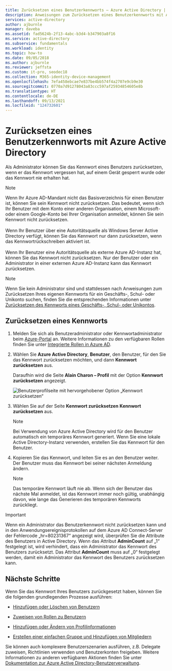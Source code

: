 ```yaml
---
title: Zurücksetzen eines Benutzerkennworts – Azure Active Directory | Microsoft-Dokumentation
description: Anweisungen zum Zurücksetzen eines Benutzerkennworts mit Azure Active Directory.
services: active-directory
author: ajburnle
manager: daveba
ms.assetid: fad5624b-2f13-4abc-b3d4-b347903a8f16
ms.service: active-directory
ms.subservice: fundamentals
ms.workload: identity
ms.topic: how-to
ms.date: 09/05/2018
ms.author: ajburnle
ms.reviewer: jeffsta
ms.custom: it-pro, seodec18
ms.collection: M365-identity-device-management
ms.openlocfilehash: 7efa458ebcae7e837be4bb574f4a2707e9cb9e30
ms.sourcegitcommit: 0770a7d91278043a83ccc597af25934854605e8b
ms.translationtype: HT
ms.contentlocale: de-DE
ms.lasthandoff: 09/13/2021
ms.locfileid: "124732601"
---
```

# <a name="reset-a-users-password-using-azure-active-directory"></a>Zurücksetzen eines Benutzerkennworts mit Azure Active Directory

Als Administrator können Sie das Kennwort eines Benutzers zurücksetzen, wenn er das Kennwort vergessen hat, auf einem Gerät gesperrt wurde oder das Kennwort nie erhalten hat.

>[!Note]
>Wenn Ihr Azure AD-Mandant nicht das Basisverzeichnis für einen Benutzer ist, können Sie sein Kennwort nicht zurücksetzen. Das bedeutet, wenn sich Ihr Benutzer mit dem Konto einer anderen Organisation, einem Microsoft- oder einem Google-Konto bei Ihrer Organisation anmeldet, können Sie sein Kennwort nicht zurücksetzen.<br><br>Wenn Ihr Benutzer über eine Autoritätsquelle als Windows Server Active Directory verfügt, können Sie das Kennwort nur dann zurücksetzen, wenn das Kennwortrückschreiben aktiviert ist.<br><br>Wenn Ihr Benutzer eine Autoritätsquelle als externe Azure AD-Instanz hat, können Sie das Kennwort nicht zurücksetzen. Nur der Benutzer oder ein Administrator in einer externen Azure AD-Instanz kann das Kennwort zurücksetzen.

>[!Note]
>Wenn Sie kein Administrator sind und stattdessen nach Anweisungen zum Zurücksetzen Ihres eigenen Kennworts für ein Geschäfts-, Schul- oder Unikonto suchen, finden Sie die entsprechenden Informationen unter [Zurücksetzen des Kennworts eines Geschäfts-, Schul- oder Unikontos](https://support.microsoft.com/account-billing/reset-your-work-or-school-password-using-security-info-23dde81f-08bb-4776-ba72-e6b72b9dda9e).

## <a name="to-reset-a-password"></a>Zurücksetzen eines Kennworts

1. Melden Sie sich als Benutzeradministrator oder Kennwortadministrator beim [Azure-Portal](https://portal.azure.com/) an. Weitere Informationen zu den verfügbaren Rollen finden Sie unter [Integrierte Rollen in Azure AD](../roles/permissions-reference.md).

2. Wählen Sie **Azure Active Directory**, **Benutzer**, den Benutzer, für den Sie das Kennwort zurücksetzen möchten, und dann **Kennwort zurücksetzen** aus.

    Daraufhin wird die Seite **Alain Charon – Profil** mit der Option **Kennwort zurücksetzen** angezeigt.

    ![Benutzerprofilseite mit hervorgehobener Option „Kennwort zurücksetzen“](media/active-directory-users-reset-password-azure-portal/user-profile-reset-password-link.png)

3. Wählen Sie auf der Seite **Kennwort zurücksetzen** **Kennwort zurücksetzen** aus.

    > [!Note]
    > Bei Verwendung von Azure Active Directory wird für den Benutzer automatisch ein temporäres Kennwort generiert. Wenn Sie eine lokale Active Directory-Instanz verwenden, erstellen Sie das Kennwort für den Benutzer.

4. Kopieren Sie das Kennwort, und leiten Sie es an den Benutzer weiter. Der Benutzer muss das Kennwort bei seiner nächsten Anmeldung ändern.

    >[!Note]
    >Das temporäre Kennwort läuft nie ab. Wenn sich der Benutzer das nächste Mal anmeldet, ist das Kennwort immer noch gültig, unabhängig davon, wie lange das Generieren des temporären Kennworts zurückliegt.

> [!IMPORTANT]
> Wenn ein Administrator das Benutzerkennwort nicht zurücksetzen kann und in den Anwendungsereignisprotokollen auf dem Azure AD Connect-Server der Fehlercode „hr=80231367“ angezeigt wird, überprüfen Sie die Attribute des Benutzers in Active Directory.  Wenn das Attribut **AdminCount** auf „1“ festgelegt ist, wird verhindert, dass ein Administrator das Kennwort des Benutzers zurücksetzt.  Das Attribut **AdminCount** muss auf „0“ festgelegt werden, damit ein Administrator das Kennwort des Benutzers zurücksetzen kann.


## <a name="next-steps"></a>Nächste Schritte

Wenn Sie das Kennwort Ihres Benutzers zurückgesetzt haben, können Sie die folgenden grundlegenden Prozesse ausführen:

- [Hinzufügen oder Löschen von Benutzern](add-users-azure-active-directory.md)

- [Zuweisen von Rollen zu Benutzern](active-directory-users-assign-role-azure-portal.md)

- [Hinzufügen oder Ändern von Profilinformationen](active-directory-users-profile-azure-portal.md)

- [Erstellen einer einfachen Gruppe und Hinzufügen von Mitgliedern](active-directory-groups-create-azure-portal.md)

Sie können auch komplexere Benutzerszenarien ausführen, z.B. Delegate zuweisen, Richtlinien verwenden und Benutzerkonten freigeben. Weitere Informationen zu anderen verfügbaren Aktionen finden Sie unter [Dokumentation zur Azure Active Directory-Benutzerverwaltung](../enterprise-users/index.yml).